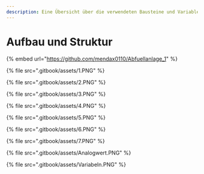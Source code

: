 ```yaml
---
description: Eine Übersicht über die verwendeten Bausteine und Variablen.
---
```


# Aufbau und Struktur

{% embed url="https://github.com/mendax0110/Abfuellanlage_1" %}

{% file src=".gitbook/assets/1.PNG" %}

{% file src=".gitbook/assets/2.PNG" %}

{% file src=".gitbook/assets/3.PNG" %}

{% file src=".gitbook/assets/4.PNG" %}

{% file src=".gitbook/assets/5.PNG" %}

{% file src=".gitbook/assets/6.PNG" %}

{% file src=".gitbook/assets/7.PNG" %}

{% file src=".gitbook/assets/Analogwert.PNG" %}

{% file src=".gitbook/assets/Variabeln.PNG" %}
